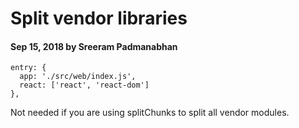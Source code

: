 # Split vendor libraries

#### Sep 15, 2018 by Sreeram Padmanabhan

    entry: {
      app: './src/web/index.js',
      react: ['react', 'react-dom']
    },

Not needed if you are using splitChunks to split all vendor modules.